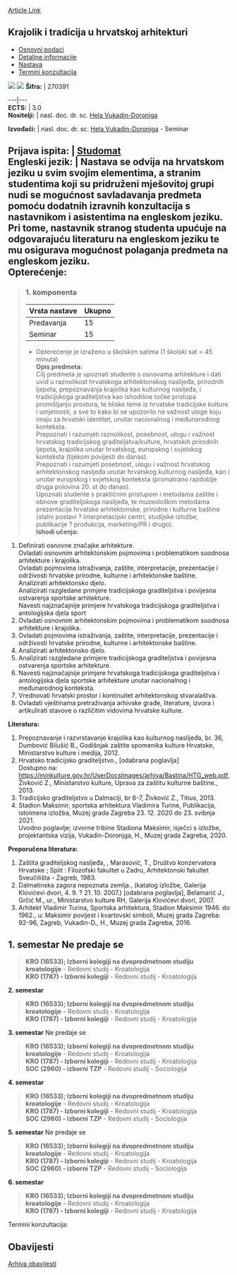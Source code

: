 [Article Link](https://www.fhs.hr/predmet/ktuha_a)

## Krajolik i tradicija u hrvatskoj arhitekturi
  * [Osnovni podaci](https://www.fhs.hr/predmet/ktuha_a#v1id-904831_993219_1_0 "Osnovni podaci")
  * [Detaljne informacije](https://www.fhs.hr/predmet/ktuha_a#v1id-904831_993219_1_1 "Detaljne informacije")
  * [Nastava](https://www.fhs.hr/predmet/ktuha_a#v1id-904831_993219_1_2 "Nastava")
  * [Termini konzultacija](https://www.fhs.hr/predmet/ktuha_a#v1id-904831_993219_1_3 "Termini konzultacija")


[![](https://www.fhs.hr/img/flags/gif/hr.gif)](https://www.fhs.hr/predmet/ktuha_a) [![](https://www.fhs.hr/img/flags/gif/gb.gif)](https://www.fhs.hr/en/course/latica_a)
**Šifra:** |  270391  
  
---|---  
**ECTS:** |  3.0   
**Nositelji:** |  nasl. doc. dr. sc. [Hela Vukadin-Doronjga](https://www.fhs.hr/djelatnik/hela.vukadin-doronjga)   
  
**Izvođači:** |  nasl. doc. dr. sc. [Hela Vukadin-Doronjga](https://www.fhs.hr/djelatnik/hela.vukadin-doronjga) - Seminar  
  
**Prijava ispita:** |  [Studomat](http://www.isvu.hr/studomat)  
**Engleski jezik:** |  Nastava se odvija na hrvatskom jeziku u svim svojim elementima, a stranim studentima koji su pridruženi mješovitoj grupi nudi se mogućnost savladavanja predmeta pomoću dodatnih izravnih konzultacija s nastavnikom i asistentima na engleskom jeziku. Pri tome, nastavnik stranog studenta upućuje na odgovarajuću literaturu na engleskom jeziku te mu osigurava mogućnost polaganja predmeta na engleskom jeziku.   
**Opterećenje:**  
---  
> ### 1. komponenta
> | Vrsta nastave | Ukupno  
> ---|---  
> Predavanja | 15  
> Seminar | 15  
> * Opterećenje je izraženo u školskim satima (1 školski sat = 45 minuta)   
**Opis predmeta:**  
> Cilj predmeta je upoznati studente s osnovama arhitekture i dati uvid u raznolikost hrvatskoga arhitektonskog naslijeđa, prirodnih ljepota, prepoznavanja krajolika kao kulturnog nasljeđa, i tradicijskoga graditeljstva kao ishodišne točke pristupa promišljanju prostora, te bliske teme iz hrvatske tradicijske kulture i umjetnosti, a sve to kako bi se upozorilo na važnost uloge koju imaju za hrvatski identitet, unutar nacionalnog i međunarodnog konteksta.   
>  Prepoznati i razumjeti raznolikost, posebnost, ulogu i važnost hrvatskog tradicijskog graditeljstva/kulture, hrvatskih prirodnih ljepota, krajolika unutar hrvatskog, europskog i svjetskog konteksta (tijekom povijesti do danas).   
>  Prepoznati i razumjeti posebnost, ulogu i važnost hrvatskog arhitektonskog nasljeđa unutar hrvatskog kulturnog nasljeđa, kao i unutar europskog i svjetskog konteksta (promatrano razdoblje druga polovina 20. st do danas).   
>  Upoznati studente s praktičnim pristupom i metodama zaštite i obnove graditeljskoga naslijeđa, te muzeološkim metodama prezentacije hrvatske arhitektonske, prirodne i kulturne baštine (stalni postavi ? interpretacijski centri, studijske izložbe, publikacije ? produkcija, marketing/PR i drugo).  
**Ishodi učenja:**  
  1. Definirati osnovne značajke arhitekture.  
Ovladati osnovnim arhitektonskim pojmovima i problematikom suodnosa arhitekture i krajolika.   
Ovladati pojmovima istraživanja, zaštite, interpretacije, prezentacije i održivosti hrvatske prirodne, kulturne i arhitektonske baštine.  
Analizirati arhitektonsko djelo.  
Analizirati razgledane primjere tradicijskoga graditeljstva i povijesna ostvarenja sportske arhitekture.   
Navesti najznačajnije primjere hrvatskoga tradicijskoga graditeljstva i antologijska djela sport
  2. Ovladati osnovnim arhitektonskim pojmovima i problematikom suodnosa arhitekture i krajolika.
  3. Ovladati pojmovima istraživanja, zaštite, interpretacije, prezentacije i održivosti hrvatske prirodne, kulturne i arhitektonske baštine.
  4. Analizirati arhitektonsko djelo.
  5. Analizirati razgledane primjere tradicijskoga graditeljstva i povijesna ostvarenja sportske arhitekture.
  6. Navesti najznačajnije primjere hrvatskoga tradicijskoga graditeljstva i antologijska djela sportske arhitekture unutar nacionalnog i međunarodnog konteksta.
  7. Vrednovati hrvatski prostor i kontinuitet arhitektonskog stvaralaštva.
  8. Ovladati vještinama pretraživanja arhivske građe, literature, izvora i artikulirati stavove o različitim vidovima hrvatske kulture.

  
**Literatura:**  
  1. Prepoznavanje i razvrstavanje krajolika kao kulturnog naslijeđa, br. 36, Dumbović Bilušić B., Godišnjak zaštite spomenika kulture Hrvatske, Ministarstvo kulture i medija, 2012. 
  2. Hrvatsko tradicijsko graditeljstvo., [odabrana poglavlja]  
Dostupno na: https://minkulture.gov.hr/UserDocsImages/arhiva/Bastina/HTG_web.pdf, Živković Z., Ministarstvo kulture, Uprava za zaštitu kulturne baštine., 2013. 
  3. Tradicijsko graditeljstvo u Dalmaciji, br 6-7, Živković Z., Titius, 2013. 
  4. Stadion Maksimir, sportska arhitektura Vladimira Turine, Publikacija, istoimena izložba, Muzej grada Zagreba 23. 12. 2020 do 23. svibnja 2021.  
Uvodno poglavlje; izvorne tribine Stadiona Maksimir, isječci s izložbe, projektantska vizija, Vukadin-Doronjga, H., Muzej grada Zagreba, 2020. 

  
**Preporučena literatura:**  
  1. Zaštita graditeljskog nasljeđa, , Marasović, T., Društvo konzervatora Hrvatske ; Split : Filozofski fakultet u Zadru, Arhitektonski fakultet Sveučilišta - Zagreb, 1983.
  2. Dalmatinska zagora nepoznata zemlja., (katalog izložbe, Galerija Klovićevi dvori, 4. 9. ? 21. 10. 2007.) [odabrana poglavlja], Belamarić J., Grčić M., ur., Ministarstvo kulture RH, Galerija Klovićevi dvori, 2007.
  3. Arhitekt Vladimir Turina, Sportska arhitektura, Stadion Maksimir 1946. do 1962., u: Maksimir povijest i kvartovski simboli, Muzej grada Zagreba: 92-96, Zagreb, Vukadin-D., H., Muzej grada Zagreba, 2016.

  
**1. semestar** Ne predaje se  
---  
> **KRO (16533); Izborni kolegiji na dvopredmetnom studiju kroatologije** - Redovni studij - Kroatologija  
>  **KRO (1787) - Izborni kolegiji** - Redovni studij - Kroatologija  
>   
  
**2. semestar**  
> **KRO (16533); Izborni kolegiji na dvopredmetnom studiju kroatologije** - Redovni studij - Kroatologija  
>  **KRO (1787) - Izborni kolegiji** - Redovni studij - Kroatologija  
>   
  
**3. semestar** Ne predaje se  
> **KRO (16533); Izborni kolegiji na dvopredmetnom studiju kroatologije** - Redovni studij - Kroatologija  
>  **KRO (1787) - Izborni kolegiji** - Redovni studij - Kroatologija  
>  **SOC (2960) - izborni TZP** - Redovni studij - Sociologija  
>   
  
**4. semestar**  
> **KRO (16533); Izborni kolegiji na dvopredmetnom studiju kroatologije** - Redovni studij - Kroatologija  
>  **KRO (1787) - Izborni kolegiji** - Redovni studij - Kroatologija  
>  **SOC (2960) - izborni TZP** - Redovni studij - Sociologija  
>   
  
**5. semestar** Ne predaje se  
> **KRO (16533); Izborni kolegiji na dvopredmetnom studiju kroatologije** - Redovni studij - Kroatologija  
>  **KRO (1787) - Izborni kolegiji** - Redovni studij - Kroatologija  
>  **SOC (2960) - izborni TZP** - Redovni studij - Sociologija  
>   
  
**6. semestar**  
> **KRO (16533); Izborni kolegiji na dvopredmetnom studiju kroatologije** - Redovni studij - Kroatologija  
>  **KRO (1787) - Izborni kolegiji** - Redovni studij - Kroatologija  
>   
Termini konzultacija: 


## Obavijesti
[Arhiva obavijesti](https://www.fhs.hr/predmet/ktuha_a?@=21nd8#news_124470 "Arhiva obavijesti")
